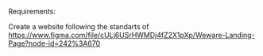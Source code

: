 Requirements:

Create a website following the standarts of https://www.figma.com/file/cULj6USrHWMDj4fZ2X1pXp/Weware-Landing-Page?node-id=242%3A670